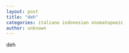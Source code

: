 ```yaml
---
layout: post
title: "deh"
categories: italiano indonesian onomatopoeic
author: unknown
---
```


deh
